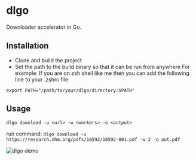 # dlgo
Downloader accelerator in Go.

## Installation
- Clone and build the project
- Set the path to the build binary so that it can be run from anywhere
For example:
If you are on zsh shell like me then you can add the following line to your .zshrc file

```export PATH="/path/to/your/dlgo/directory:$PATH"```

## Usage
```dlgo download -u <url> -w <workers> -o <output>```

run command:
```dlgo download -u https://research.nhm.org/pdfs/10592/10592-001.pdf -w 2 -o out.pdf```

![dlgo demo](./assets/run.gif)
